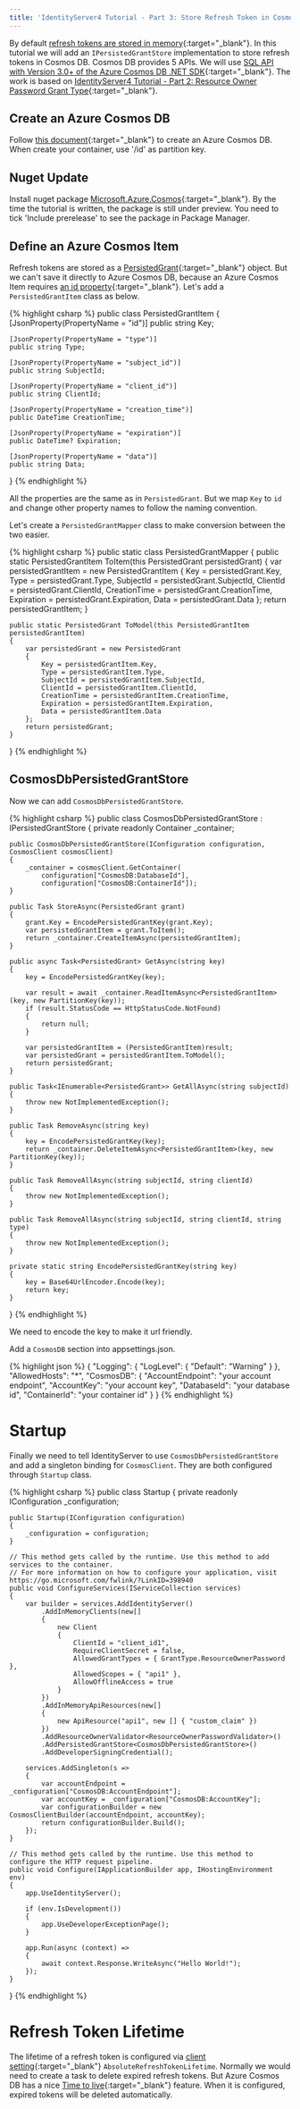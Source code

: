 ```yaml
---
title: 'IdentityServer4 Tutorial - Part 3: Store Refresh Token in Cosmos DB'
---
```

By default [refresh tokens are stored in memory](http://docs.identityserver.io/en/latest/topics/deployment.html?highlight=IPersistedGrantStore#operational-data){:target="_blank"}. In this tutorial we will add an `IPersistedGrantStore` implementation to store refresh tokens in Cosmos DB. Cosmos DB provides 5 APIs. We will use [SQL API with Version 3.0+ of the Azure Cosmos DB .NET SDK](https://docs.microsoft.com/en-nz/azure/cosmos-db/create-sql-api-dotnet-preview){:target="_blank"}. The work is based on [IdentityServer4 Tutorial - Part 2: Resource Owner Password Grant Type](https://dujushi.github.io/2019/07/03/IdentityServer4-Tutorial-Password-Grant-Type.html){:target="_blank"}. 

## Create an Azure Cosmos DB
Follow [this document](https://docs.microsoft.com/en-us/azure/cosmos-db/create-sql-api-dotnet-preview#create-an-azure-cosmos-account){:target="_blank"} to create an Azure Cosmos DB. When create your container, use '/id' as partition key.

## Nuget Update
Install nuget package [Microsoft.Azure.Cosmos](https://www.nuget.org/packages/Microsoft.Azure.Cosmos){:target="_blank"}. By the time the tutorial is written, the package is still under preview. You need to tick 'Include prerelease' to see the package in Package Manager.

## Define an Azure Cosmos Item
Refresh tokens are stored as a [PersistedGrant](https://github.com/IdentityServer/IdentityServer4/blob/master/src/Storage/src/Models/PersistedGrant.cs){:target="_blank"} object. But we can't save it directly to Azure Cosmos DB, because an Azure Cosmos Item requires [an id property](https://docs.microsoft.com/en-us/azure/cosmos-db/databases-containers-items#properties-of-an-item){:target="_blank"}. Let's add a `PersistedGrantItem` class as below.

{% highlight csharp %}
public class PersistedGrantItem
{
    [JsonProperty(PropertyName = "id")]
    public string Key;

    [JsonProperty(PropertyName = "type")]
    public string Type;

    [JsonProperty(PropertyName = "subject_id")]
    public string SubjectId;

    [JsonProperty(PropertyName = "client_id")]
    public string ClientId;

    [JsonProperty(PropertyName = "creation_time")]
    public DateTime CreationTime;

    [JsonProperty(PropertyName = "expiration")]
    public DateTime? Expiration;

    [JsonProperty(PropertyName = "data")]
    public string Data;
}
{% endhighlight %}

All the properties are the same as in `PersistedGrant`. But we map `Key` to `id` and change other property names to follow the naming convention.

Let's create a `PersistedGrantMapper` class to make conversion between the two easier.

{% highlight csharp %}
public static class PersistedGrantMapper
{
    public static PersistedGrantItem ToItem(this PersistedGrant persistedGrant)
    {
        var persistedGrantItem = new PersistedGrantItem
        {
            Key = persistedGrant.Key,
            Type = persistedGrant.Type,
            SubjectId = persistedGrant.SubjectId,
            ClientId = persistedGrant.ClientId,
            CreationTime = persistedGrant.CreationTime,
            Expiration = persistedGrant.Expiration,
            Data = persistedGrant.Data
        };
        return persistedGrantItem;
    }

    public static PersistedGrant ToModel(this PersistedGrantItem persistedGrantItem)
    {
        var persistedGrant = new PersistedGrant
        {
            Key = persistedGrantItem.Key,
            Type = persistedGrantItem.Type,
            SubjectId = persistedGrantItem.SubjectId,
            ClientId = persistedGrantItem.ClientId,
            CreationTime = persistedGrantItem.CreationTime,
            Expiration = persistedGrantItem.Expiration,
            Data = persistedGrantItem.Data
        };
        return persistedGrant;
    }
}
{% endhighlight %}

## CosmosDbPersistedGrantStore
Now we can add `CosmosDbPersistedGrantStore`.

{% highlight csharp %}
public class CosmosDbPersistedGrantStore : IPersistedGrantStore
{
    private readonly Container _container;

    public CosmosDbPersistedGrantStore(IConfiguration configuration, CosmosClient cosmosClient)
    {
        _container = cosmosClient.GetContainer(
            configuration["CosmosDB:DatabaseId"],
            configuration["CosmosDB:ContainerId"]);
    }

    public Task StoreAsync(PersistedGrant grant)
    {
        grant.Key = EncodePersistedGrantKey(grant.Key);
        var persistedGrantItem = grant.ToItem();
        return _container.CreateItemAsync(persistedGrantItem);
    }

    public async Task<PersistedGrant> GetAsync(string key)
    {
        key = EncodePersistedGrantKey(key);

        var result = await _container.ReadItemAsync<PersistedGrantItem>(key, new PartitionKey(key));
        if (result.StatusCode == HttpStatusCode.NotFound)
        {
            return null;
        }

        var persistedGrantItem = (PersistedGrantItem)result;
        var persistedGrant = persistedGrantItem.ToModel();
        return persistedGrant;
    }

    public Task<IEnumerable<PersistedGrant>> GetAllAsync(string subjectId)
    {
        throw new NotImplementedException();
    }

    public Task RemoveAsync(string key)
    {
        key = EncodePersistedGrantKey(key);
        return _container.DeleteItemAsync<PersistedGrantItem>(key, new PartitionKey(key));
    }

    public Task RemoveAllAsync(string subjectId, string clientId)
    {
        throw new NotImplementedException();
    }

    public Task RemoveAllAsync(string subjectId, string clientId, string type)
    {
        throw new NotImplementedException();
    }

    private static string EncodePersistedGrantKey(string key)
    {
        key = Base64UrlEncoder.Encode(key);
        return key;
    }
}
{% endhighlight %}

We need to encode the key to make it url friendly. 

Add a `CosmosDB` section into appsettings.json.

{% highlight json %}
{
  "Logging": {
    "LogLevel": {
      "Default": "Warning"
    }
  },
  "AllowedHosts": "*",
  "CosmosDB": {
    "AccountEndpoint": "your account endpoint",
    "AccountKey": "your account key",
    "DatabaseId": "your database id",
    "ContainerId": "your container id"
  } 
}
{% endhighlight %}

# Startup
Finally we need to tell IdentityServer to use `CosmosDbPersistedGrantStore` and add a singleton binding for `CosmosClient`. They are both configured through `Startup` class.

{% highlight csharp %}
public class Startup
{
    private readonly IConfiguration _configuration;

    public Startup(IConfiguration configuration)
    {
        _configuration = configuration;
    }

    // This method gets called by the runtime. Use this method to add services to the container.
    // For more information on how to configure your application, visit https://go.microsoft.com/fwlink/?LinkID=398940
    public void ConfigureServices(IServiceCollection services)
    {
        var builder = services.AddIdentityServer()
            .AddInMemoryClients(new[]
            {
                new Client
                {
                    ClientId = "client_id1",
                    RequireClientSecret = false,
                    AllowedGrantTypes = { GrantType.ResourceOwnerPassword },
                    AllowedScopes = { "api1" },
                    AllowOfflineAccess = true
                }
            })
            .AddInMemoryApiResources(new[]
            {
                new ApiResource("api1", new [] { "custom_claim" })
            })
            .AddResourceOwnerValidator<ResourceOwnerPasswordValidator>()
            .AddPersistedGrantStore<CosmosDbPersistedGrantStore>()
            .AddDeveloperSigningCredential();

        services.AddSingleton(s =>
        {
            var accountEndpoint = _configuration["CosmosDB:AccountEndpoint"];
            var accountKey = _configuration["CosmosDB:AccountKey"];
            var configurationBuilder = new CosmosClientBuilder(accountEndpoint, accountKey);
            return configurationBuilder.Build();
        });
    }

    // This method gets called by the runtime. Use this method to configure the HTTP request pipeline.
    public void Configure(IApplicationBuilder app, IHostingEnvironment env)
    {
        app.UseIdentityServer();

        if (env.IsDevelopment())
        {
            app.UseDeveloperExceptionPage();
        }

        app.Run(async (context) =>
        {
            await context.Response.WriteAsync("Hello World!");
        });
    }
}
{% endhighlight %}

# Refresh Token Lifetime
The lifetime of a refresh token is configured via [client setting](http://docs.identityserver.io/en/latest/topics/refresh_tokens.html?highlight=AbsoluteRefreshTokenLifetime#additional-client-settings){:target="_blank"} `AbsoluteRefreshTokenLifetime`. Normally we would need to create a task to delete expired refresh tokens. But Azure Cosmos DB has a nice [Time to live](https://docs.microsoft.com/en-us/azure/cosmos-db/how-to-time-to-live){:target="_blank"} feature. When it is configured, expired tokens will be deleted automatically.